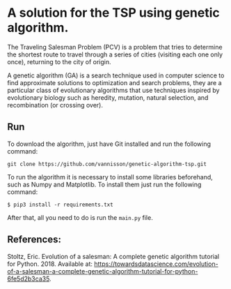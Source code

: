 # A solution for the TSP using genetic algorithm.

The Traveling Salesman Problem (PCV) is a problem that tries to determine the shortest route to travel through a series of cities (visiting each one only once), returning to the city of origin.

A genetic algorithm (GA) is a search technique used in computer science to find approximate solutions to optimization and search problems, they are a particular class of evolutionary algorithms that use techniques inspired by evolutionary biology such as heredity, mutation, natural selection, and recombination (or crossing over).

## Run
To download the algorithm, just have Git installed and run the following command:

```git clone https://github.com/vannisson/genetic-algorithm-tsp.git```

To run the algorithm it is necessary to install some libraries beforehand, such as Numpy and Matplotlib. To install them just run the following command:

``` $ pip3 install -r requirements.txt ```

After that, all you need to do is run the `main.py` file.

## References:

Stoltz, Eric. Evolution of a salesman: A complete genetic algorithm tutorial for Python. 2018. Available at: <https://towardsdatascience.com/evolution-of-a-salesman-a-complete-genetic-algorithm-tutorial-for-python-6fe5d2b3ca35>. 
